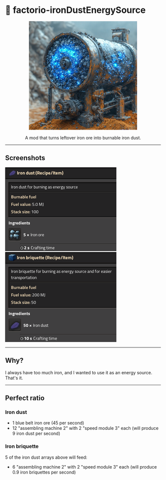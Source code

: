 # :rocket: factorio-ironDustEnergySource
<p align="center"><img src="/images/1-machine.png" alt="IronDust"></p>  
<p align="center">A mod that turns leftover iron ore into burnable iron dust.</p>

<hr>

## Screenshots
![Dust](/images/2-dust.png)  
![Briquette](/images/3-briquette.png)

<hr>

## Why?
I always have too much iron, and I wanted to use it as an energy source. That's it.

<hr>

## Perfect ratio
### Iron dust
- 1 blue belt iron ore (45 per second)
- 12 "assembling machine 2" with 2 "speed module 3" each
(will produce 9 iron dust per second)

### Iron briquette
5 of the iron dust arrays above will feed:
- 6 "assembling machine 2" with 2 "speed module 3" each
(will produce 0.9 iron briquettes per second)
